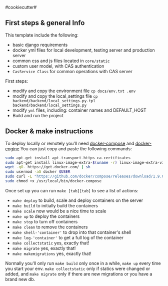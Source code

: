 #cookiecutter#

## First steps & general Info ##
This template include the following:

  *  basic django requirements
  *  docker yml files for local development, testing server and production server
  *  common css and js files located in `core/static`
  *  custom user model, with CAS authentication
  *  `CasService Class` for common operations with CAS server

First steps:

  *  modify and copy the environment file `cp docs/env.txt .env`
  *  modify and copy the local_settings file `cp backend/backend/local_settings.py.tpl backend/backend/local_settings.py`
  *  modify `yml` files, including: container names and DEFAULT_HOST
  *  Build and run the project


## Docker & make instructions ##
To deploy locally or remotely you'll need [docker-compose](https://docs.docker.com/compose/install/) and [docker-engine](https://docs.docker.com/engine/installation/linux/ubuntulinux/)
You can just copy and paste the following commands:

```bash
sudo apt-get install apt-transport-https ca-certificates
sudo apt-get install linux-image-extra-$(uname -r) linux-image-extra-virtual
wget -qO- https://get.docker.com/ | sh
sudo usermod -aG docker $USER
sudo curl -L "https://github.com/docker/compose/releases/download/1.9.0/docker-compose-$(uname -s)-$(uname -m)" -o /usr/local/bin/docker-compose
sudo chmod +x /usr/local/bin/docker-compose
```

Once set up you can run `make [tab][tab]` to see a list of actions:

  *  `make deploy` to build, scale and deploy containers on the server
  *  `make build` to initially build the containers
  *  `make scale` now would be a nice time to scale
  *  `make up` to deploy the containers
  *  `make stop` to turn off containers
  *  `make clean` to remove the containers
  *  `make shell-'container'` to drop into that container's shell
  *  `make log-'container'` to get a full log of the container
  *  `make collectstatic` yes, exactly that!
  *  `make migrate` yes, exactly that!
  *  `make makemigrations` yes, exactly that!

Normally you'll only run `make build` only once in a while, `make up` every time you start your env.
`make collectstatic` only if statics were changed or added, and `make migrate` only if there are new migrations or you have a brand new db.

